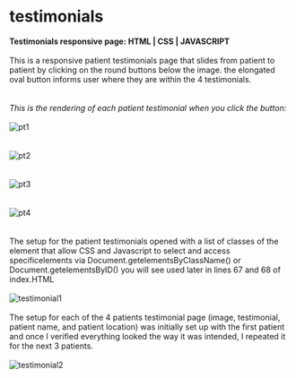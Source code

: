 # testimonials
**Testimonials responsive page:  HTML | CSS | JAVASCRIPT**
\
\
This is a responsive patient testimonials page that slides from patient to patient by clicking on the round buttons 
below the image. the elongated oval button informs user where they are within the 4 testimonials. 
\
\
\
*This is the rendering of each patient testimonial when you click the button:* 
\
\
![pt1](https://github.com/JCPTrevillian/testimonials/assets/95890754/076cab5c-ef46-4eaa-9eda-24c906250a1c)
\
\
\
![pt2](https://github.com/JCPTrevillian/testimonials/assets/95890754/bbe45a18-cf57-410f-b213-030dfccd91b8)
\
\
\
![pt3](https://github.com/JCPTrevillian/testimonials/assets/95890754/8e682ebf-be94-4909-bede-0786c9c7531d)
\
\
\
![pt4](https://github.com/JCPTrevillian/testimonials/assets/95890754/8622a983-e597-479f-b06f-8157abd44a9e)
\
\
\
The setup for the patient testimonials opened with a list of classes of the element that allow CSS and Javascript to select 
and access specificelements via Document.getelementsByClassName() or Document.getelementsByID() you will see used later in 
lines 67 and 68 of index.HTML
\
\
![testimonial1](https://github.com/JCPTrevillian/testimonials/assets/95890754/b013bd5a-dba4-4a71-9e91-f0089fe81ae5)
\
\
The setup for each of the 4 patients testimonial page (image, testimonial, patient name, and patient location) was initially set up
with the first patient and once I verified everything looked the way it was intended, I repeated it for the next 
3 patients. 
\
\
![testimonial2](https://github.com/JCPTrevillian/testimonials/assets/95890754/5c55d6f2-2eac-4f12-8602-fc21a43bc623)
